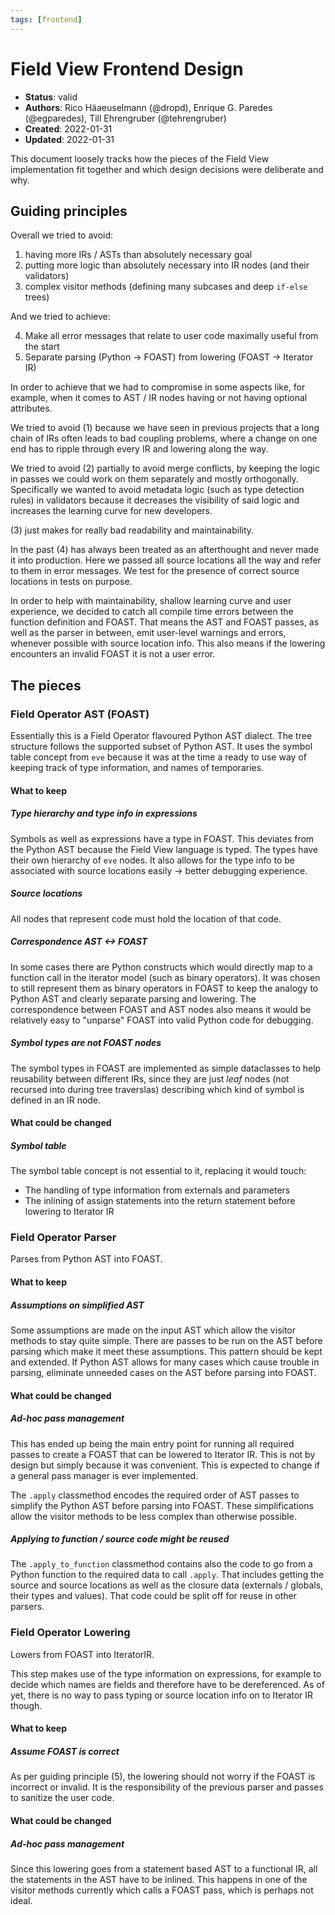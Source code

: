 ```yaml
---
tags: [frontend]
---
```


# Field View Frontend Design

- **Status**: valid
- **Authors**: Rico Häaeuselmann (@dropd), Enrique G. Paredes (@egparedes), Till Ehrengruber (@tehrengruber)
- **Created**: 2022-01-31
- **Updated**: 2022-01-31

This document loosely tracks how the pieces of the Field View implementation fit together and which design decisions were deliberate and why.


## Guiding principles

Overall we tried to avoid:

1. having more IRs / ASTs than absolutely necessary goal
2. putting more logic than absolutely necessary into IR nodes (and their validators)
3. complex visitor methods (defining many subcases and deep `if-else` trees)

And we tried to achieve:

4. Make all error messages that relate to user code maximally useful from the start
5. Separate parsing (Python -> FOAST) from lowering (FOAST -> Iterator IR)

In order to achieve that we had to compromise in some aspects like, for example, when it comes to AST / IR nodes having or not having optional attributes.

We tried to avoid (1) because we have seen in previous projects that a long chain of IRs often leads to bad coupling problems, where a change on one end has to ripple through every IR and lowering along the way. 

We tried to avoid (2) partially to avoid merge conflicts, by keeping the logic in passes we could work on them separately and mostly orthogonally. Specifically we wanted to avoid metadata logic (such as type detection rules) in validators because it decreases the visibility of said logic and increases the learning curve for new developers.

(3) just makes for really bad readability and maintainability.

In the past (4) has always been treated as an afterthought and never made it into production. Here we passed all source locations all the way and refer to them in error messages. We test for the presence of correct source locations in tests on purpose.

In order to help with maintainability, shallow learning curve and user experience, we decided to catch all compile time errors between the function definition and FOAST. That means the AST and FOAST passes, as well as the parser in between, emit user-level warnings and errors, whenever possible with source location info. This also means if the lowering encounters an invalid FOAST it is not a user error.


## The pieces

### Field Operator AST (FOAST)
Essentially this is a Field Operator flavoured Python AST dialect. The tree structure follows the supported subset of Python AST. It uses the symbol table concept from `eve` because it was at the time a ready to use way of keeping track of type information, and names of temporaries.

#### What to keep
##### Type hierarchy and type info in expressions
Symbols as well as expressions have a type in FOAST. This deviates from the Python AST because the Field View language is typed. The types have their own hierarchy of `eve` nodes. It also allows for the type info to be associated with source locations easily -> better debugging experience.

##### Source locations
All nodes that represent code must hold the location of that code.

##### Correspondence AST <-> FOAST
In some cases there are Python constructs which would directly map to a function call in the iterator model (such as binary operators). It was chosen to still represent them as binary operators in FOAST to keep the analogy to Python AST and clearly separate parsing and lowering. The correspondence between FOAST and AST nodes also means it would be relatively easy to "unparse" FOAST into valid Python code for debugging.

##### Symbol types are not FOAST nodes
The symbol types in FOAST are implemented as simple dataclasses to help reusability between different IRs, since they are just _leaf_ nodes (not recursed into during tree traverslas) describing which kind of symbol is defined in an IR node.

#### What could be changed
##### Symbol table
The symbol table concept is not essential to it, replacing it would touch:
* The handling of type information from externals and parameters
* The inlining of assign statements into the return statement before lowering to Iterator IR

### Field Operator Parser
Parses from Python AST into FOAST.

#### What to keep
##### Assumptions on simplified AST
Some assumptions are made on the input AST which allow the visitor methods to stay quite simple. There are passes to be run on the AST before parsing which make it meet these assumptions. This pattern should be kept and extended. If Python AST allows for many cases which cause trouble in parsing, eliminate unneeded cases on the AST before parsing into FOAST.

#### What could be changed
##### Ad-hoc pass management
This has ended up being the main entry point for running all required passes to create a FOAST that can be lowered to Iterator IR. This is not by design but simply because it was convenient. This is expected to change if a general pass manager is ever implemented.

The `.apply` classmethod encodes the required order of AST passes to simplify the Python AST before parsing into FOAST. These simplifications allow the visitor methods to be less complex than otherwise possible.

##### Applying to function / source code might be reused
The `.apply_to_function` classmethod contains also the code to go from a Python function to the required data to call `.apply`. That includes getting the source and source locations as well as the closure data (externals / globals, their types and values). That code could be split off for reuse in other parsers.

### Field Operator Lowering
Lowers from FOAST into IteratorIR.

This step makes use of the type information on expressions, for example to decide which names are fields and therefore have to be dereferenced. As of yet, there is no way to pass typing or source location info on to Iterator IR though.

#### What to keep
##### Assume FOAST is correct
As per guiding principle (5), the lowering should not worry if the FOAST is incorrect or invalid. It is the responsibility of the previous parser and passes to sanitize the user code.

#### What could be changed
##### Ad-hoc pass management
Since this lowering goes from a statement based AST to a functional IR, all the statements in the AST have to be inlined. This happens in one of the visitor methods currently which calls a FOAST pass, which is perhaps not ideal.

